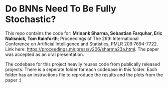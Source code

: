 # Do BNNs Need To Be Fully Stochastic?

This repo contains the code for: **Mrinank Sharma, Sebastian Farquhar, Eric Nalisnick, Tom Rainforth**; Proceedings of The 26th International Conference on Artificial Intelligence and Statistics, PMLR 206:7694-7722. Link here: https://proceedings.mlr.press/v206/sharma23a.html. The paper was accepted as an oral presentation.

The codebase for this project heavily reuses code from publically released projects. There is a seperate folder for each codebase in this folder. Each folder has an instructions file to reproduce the results and the plots from the paper :) 
